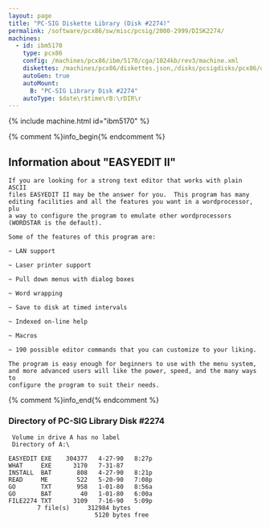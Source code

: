```yaml
---
layout: page
title: "PC-SIG Diskette Library (Disk #2274)"
permalink: /software/pcx86/sw/misc/pcsig/2000-2999/DISK2274/
machines:
  - id: ibm5170
    type: pcx86
    config: /machines/pcx86/ibm/5170/cga/1024kb/rev3/machine.xml
    diskettes: /machines/pcx86/diskettes.json,/disks/pcsigdisks/pcx86/diskettes.json
    autoGen: true
    autoMount:
      B: "PC-SIG Library Disk #2274"
    autoType: $date\r$time\rB:\rDIR\r
---
```


{% include machine.html id="ibm5170" %}

{% comment %}info_begin{% endcomment %}

## Information about "EASYEDIT II"

    If you are looking for a strong text editor that works with plain ASCII
    files EASYEDIT II may be the answer for you.  This program has many
    editing facilities and all the features you want in a wordprocessor, plu
    a way to configure the program to emulate other wordprocessors
    (WORDSTAR is the default).
    
    Some of the features of this program are:
    
    ~ LAN support
    
    ~ Laser printer support
    
    ~ Pull down menus with dialog boxes
    
    ~ Word wrapping
    
    ~ Save to disk at timed intervals
    
    ~ Indexed on-line help
    
    ~ Macros
    
    ~ 190 possible editor commands that you can customize to your liking.
    
    The program is easy enough for beginners to use with the menu system,
    and more advanced users will like the power, speed, and the many ways to
    configure the program to suit their needs.
{% comment %}info_end{% endcomment %}


### Directory of PC-SIG Library Disk #2274

     Volume in drive A has no label
     Directory of A:\

    EASYEDIT EXE    304377   4-27-90   8:27p
    WHAT     EXE      3170   7-31-87
    INSTALL  BAT       808   4-27-90   8:21p
    READ     ME        522   5-20-90   7:08p
    GO       TXT       958   1-01-80   8:56a
    GO       BAT        40   1-01-80   6:00a
    FILE2274 TXT      3109   7-16-90   5:09p
            7 file(s)     312984 bytes
                            5120 bytes free
